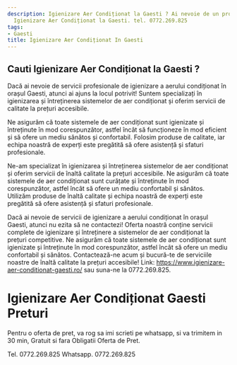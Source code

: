 ```yaml
---
description: Igienizare Aer Condiționat la Gaesti ? Ai nevoie de un profesionist in
  Igienizare Aer Condiționat la Gaesti. tel. 0772.269.825
tags:
- Gaesti
title: Igienizare Aer Condiționat In Gaesti
---
```



## Cauti Igienizare Aer Condiționat la Gaesti ?

Dacă ai nevoie de servicii profesionale de igienizare a aerului condiționat în orașul Gaesti, atunci ai ajuns la locul potrivit! Suntem specializați în igienizarea și întreținerea sistemelor de aer condiționat și oferim servicii de calitate la prețuri accesibile. 

Ne asigurăm că toate sistemele de aer condiționat sunt igienizate și întreținute în mod corespunzător, astfel încât să funcționeze în mod eficient și să ofere un mediu sănătos și confortabil. Folosim produse de calitate, iar echipa noastră de experți este pregătită să ofere asistență și sfaturi profesionale. 

Ne-am specializat în igienizarea și întreținerea sistemelor de aer condiționat și oferim servicii de înaltă calitate la prețuri accesibile. Ne asigurăm că toate sistemele de aer condiționat sunt curățate și întreținute în mod corespunzător, astfel încât să ofere un mediu confortabil și sănătos. Utilizăm produse de înaltă calitate și echipa noastră de experți este pregătită să ofere asistență și sfaturi profesionale. 

Dacă ai nevoie de servicii de igienizare a aerului condiționat în orașul Gaesti, atunci nu ezita să ne contactezi! Oferta noastră conține servicii complete de igienizare și întreținere a sistemelor de aer condiționat la prețuri competitive. Ne asigurăm că toate sistemele de aer condiționat sunt igienizate și întreținute în mod corespunzător, astfel încât să ofere un mediu confortabil și sănătos. Contactează-ne acum și bucură-te de serviciile noastre de înaltă calitate la prețuri accesibile! Link: https://www.igienizare-aer-conditionat-gaesti.ro/ sau suna-ne la 0772.269.825.

# Igienizare Aer Condiționat Gaesti Preturi
Pentru o oferta de pret, va rog sa imi scrieti pe whatsapp, si va trimitem in 30 min, Gratuit si fara Obligatii Oferta de Pret.

Tel. 0772.269.825
Whatsapp. 0772.269.825